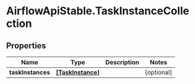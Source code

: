 # AirflowApiStable.TaskInstanceCollection

## Properties

Name | Type | Description | Notes
------------ | ------------- | ------------- | -------------
**taskInstances** | [**[TaskInstance]**](TaskInstance.md) |  | [optional] 


